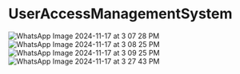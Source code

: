 # UserAccessManagementSystem
![WhatsApp Image 2024-11-17 at 3 07 28 PM](https://github.com/user-attachments/assets/45b02a77-be60-4c65-81f6-6fe755079055)
![WhatsApp Image 2024-11-17 at 3 08 25 PM](https://github.com/user-attachments/assets/9bd16794-b7af-42b8-a200-c765f05a02b7)
![WhatsApp Image 2024-11-17 at 3 09 25 PM](https://github.com/user-attachments/assets/b954a676-5b29-4691-810f-b390371f5eea)
![WhatsApp Image 2024-11-17 at 3 27 43 PM](https://github.com/user-attachments/assets/980c156a-1818-44d0-bef8-b13adf078e45)
